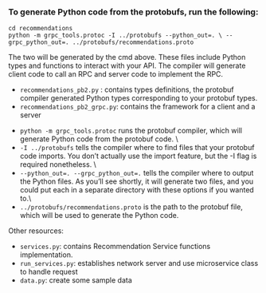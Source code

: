 ### To generate Python code from the protobufs, run the following:
`cd recommendations` <br> 
`python -m grpc_tools.protoc -I ../protobufs --python_out=. \
         --grpc_python_out=. ../protobufs/recommendations.proto`

The two will be generated by the cmd above. These files include Python types and functions to interact with your API. The compiler will generate client code to call an RPC and server code to implement the RPC.
- `recommendations_pb2.py` : contains types definitions, the protobuf compiler generated Python types corresponding to your protobuf types.
- `recommendations_pb2_grpc.py`: contains the framework for a client and a server


* `python -m grpc_tools.protoc` runs the protobuf compiler, which will generate Python code from the protobuf code. \
* `-I ../protobufs` tells the compiler where to find files that your protobuf code imports. You don’t actually use the import feature, but the -I flag is required nonetheless. \
* `--python_out=. --grpc_python_out=.` tells the compiler where to output the Python files. As you’ll see shortly, it will generate two files, and you could put each in a separate directory with these options if you wanted to.\
* `../protobufs/recommendations.proto` is the path to the protobuf file, which will be used to generate the Python code.

Other resources: 
- `services.py`: contains Recommendation Service functions implementation.
- `run_services.py`: establishes network server and use microservice class to handle request 
- `data.py`: create some sample data
